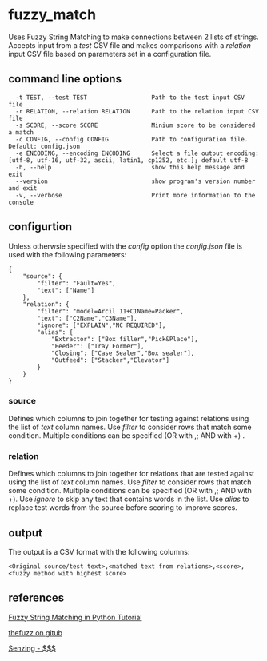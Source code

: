 # fuzzy_match
Uses Fuzzy String Matching to make connections between 2 lists of strings. Accepts input from a *test* CSV file and makes comparisons with a *relation* input CSV file based on parameters set in a configuration file.

## command line options
```
  -t TEST, --test TEST  				Path to the test input CSV file
  -r RELATION, --relation RELATION		Path to the relation input CSV file
  -s SCORE, --score SCORE				Minium score to be considered a match
  -c CONFIG, --config CONFIG			Path to configuration file. Default: config.json
  -e ENCODING, --encoding ENCODING		Select a file output encoding: [utf-8, utf-16, utf-32, ascii, latin1, cp1252, etc.]; default utf-8
  -h, --help            				show this help message and exit
  --version             				show program's version number and exit
  -v, --verbose         				Print more information to the console
```
## configurtion
Unless otherwsie specified with the *config* option the *config.json*  file is used with the following parameters:
```
{
	"source": {
		"filter": "Fault=Yes",
		"text": ["Name"]
	},
	"relation": {
		"filter": "model=Arcil 11+C1Name=Packer",
		"text": ["C2Name","C3Name"],
		"ignore": ["EXPLAIN","NC REQUIRED"],
		"alias": {
			"Extractor": ["Box filler","Pick&Place"],
			"Feeder": ["Tray Former"],
			"Closing": ["Case Sealer","Box sealer"],
			"Outfeed": ["Stacker","Elevator"]
		}
	}
}
```

### source
Defines which columns to join together for testing against relations using the list of *text*  column names. Use *filter* to consider rows that match some condition. Multiple conditions can be specified (OR with ,; AND with +) . 

### relation
Defines which columns to join together for relations that are tested against using the list of *text*  column names. Use *filter* to consider rows that match some condition. Multiple conditions can be specified (OR with ,; AND with +). Use *ignore* to skip any text that contains words in the list. Use *alias* to replace test words from the source before scoring to improve scores.

## output
The output is a CSV format with the following columns:
```
<Original source/test text>,<matched text from relations>,<score>,<fuzzy method with highest score>
```

## references
[Fuzzy String Matching in Python Tutorial](https://www.datacamp.com/tutorial/fuzzy-string-python)

[thefuzz on gitub](https://github.com/seatgeek/thefuzz)

[Senzing - $$$](https://senzing.com/)

